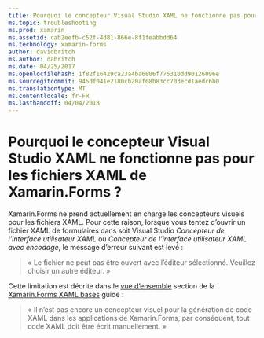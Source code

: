 ```yaml
---
title: Pourquoi le concepteur Visual Studio XAML ne fonctionne pas pour les fichiers XAML de Xamarin.Forms ?
ms.topic: troubleshooting
ms.prod: xamarin
ms.assetid: cab2eefb-c52f-4d81-866e-8f1feabbdd64
ms.technology: xamarin-forms
author: davidbritch
ms.author: dabritch
ms.date: 04/25/2017
ms.openlocfilehash: 1f82f16429ca23a4ba6806f775310dd90126096e
ms.sourcegitcommit: 945df041e2180cb20af08b83cc703ecd1aedc6b0
ms.translationtype: MT
ms.contentlocale: fr-FR
ms.lasthandoff: 04/04/2018
---
```

# <a name="why-doesnt-the-visual-studio-xaml-designer-work-for-xamarinforms-xaml-files"></a>Pourquoi le concepteur Visual Studio XAML ne fonctionne pas pour les fichiers XAML de Xamarin.Forms ?

Xamarin.Forms ne prend actuellement en charge les concepteurs visuels pour les fichiers XAML. Pour cette raison, lorsque vous tentez d’ouvrir un fichier XAML de formulaires dans soit Visual Studio *Concepteur de l’interface utilisateur XAML* ou *Concepteur de l’interface utilisateur XAML avec encodage*, le message d’erreur suivant est levé :

> « Le fichier ne peut pas être ouvert avec l’éditeur sélectionné. Veuillez choisir un autre éditeur. »

Cette limitation est décrite dans le [vue d’ensemble](~/xamarin-forms/xaml/xaml-basics/index.md#Overview) section de la [Xamarin.Forms XAML bases](~/xamarin-forms/xaml/xaml-basics/index.md) guide :

> « Il n’est pas encore un concepteur visuel pour la génération de code XAML dans les applications de Xamarin.Forms, par conséquent, tout code XAML doit être écrit manuellement. »
